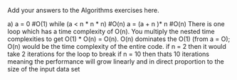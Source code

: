 Add your answers to the Algorithms exercises here.

a) a = 0  #O(1)
while (a < n * n * n) #O(n)
a = (a + n )* n #O(n)
There is one loop which has a time complexity of O(n). You multiply the nested time complexities to get O(1) * O(n) = O(n). O(n) dominates the O(1) (from a = O);
O(n) would be the time complexity of the entire code.
if n = 2 then it would take 2 iterations for the loop to break
if n = 10 then thats  10 iterations
meaning the performance will grow linearly and in direct proportion to the size of the input data set


